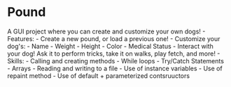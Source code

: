 <h1> Pound </h1>
A GUI project where you can create and customize your own dogs!
- Features:
    - Create a new pound, or load a previous one!
    - Customize your dog's:
      - Name
      - Weight
      - Height
      - Color
      - Medical Status
    - Interact with your dog! Ask it to perform tricks, take it on walks, play fetch, and more!
- Skills:
    - Calling and creating methods 
    - While loops
    - Try/Catch Statements
    - Arrays
    - Reading and writing to a file
    - Use of instance variables
    - Use of repaint method
    - Use of default + parameterized contsruuctors
 
